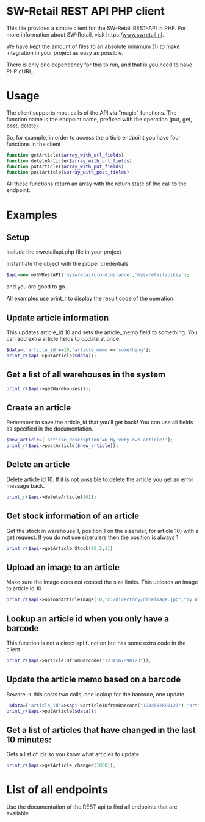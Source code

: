 # SW-Retail REST API PHP client

This file provides a simple client for the SW-Retail REST-API in PHP. For more information about SW-Retail, visit https:/www.swretail.nl. 

We have kept the amount of files to an absolute minimum (1) to make integration in your project as easy as possible.

There is only one dependency for this to run, and that is you need to have PHP cURL. 

# Usage
The client supports most calls of the API via "magic" functions. The function name is the endpoint name, prefixed with the operation (put, get, post, delete) 

So, for example, in order to access the article endpoint you have four functions in the client
~~~php
function getArticle($array_with_url_fields)
function deleteArticle($array_with_url_fields)
function putArticle($array_with_put_fields)     
function postArticle($array_with_post_fields)
~~~
All these functions return an array with the return state of the call to the endpoint. 


# Examples

## Setup 
Include the swretailapi.php file in your project

Instantiate the object with the proper credentials
```php
$api=new mySWRestAPI('myswretailcloudinstance','myswretailapikey');
```
and you are good to go.

All examples use print_r to display the result code of the operation. 

## Update article information
This updates article_id 10 and sets the article_memo field to something. You can add extra article fields to update at once. 
```php
$data=['article_id'=>10,'article_memo'=>'something'];
print_r($api->putArticle($data));
```

## Get a list of all warehouses in the system
```php
print_r($api->getWarehouses());
```

## Create an article
Remember to save the article_id that you'll get back! You can use all fields as specified in the documentation.
```php
$new_article=['article_description'=>'My very own article!'];
print_r($api->postArticle($new_article));
```

## Delete an article
Delete article id 10. If it is not possible to delete the article you get an error message back. 
 ```php
 print_r($api->deleteArticle(10));
 ```

## Get stock information of an article
Get the stock in warehouse 1, position 1 on the sizeruler, for article 10) with a get request. If you do not use sizerulers then the position is always 1
```php
print_r($api->getArticle_Stock(10,2,1))
```

## Upload an image to an article
Make sure the image does not exceed the size limits. This uploads an image to article id 10
```php
print_r($api->uploadArticleImage(10,"c:/directory/niceimage.jpg","my nice image description"));
```

## Lookup an article id when you only have a barcode
This function is not a direct api function but has some extra code in the client. 
```php
print_r($api->articleIDfromBarcode("1234567890123"));
```

## Update the article memo based on a barcode
Beware -> this costs two calls, one lookup for the barcode, one update
```php
 $data=['article_id'=>$api->articleIDfromBarcode("1234567890123"),'article_memo'=>'something'];
print_r($api->putArticle($data));
```

## Get a list of articles that have changed in the last 10 minutes: 
Gets a list of ids so you know what articles to update
```php
print_r($api->getArticle_changed(1000));
```
# List of all endpoints 
Use the documentation of the REST api to find all endpoints that are available

